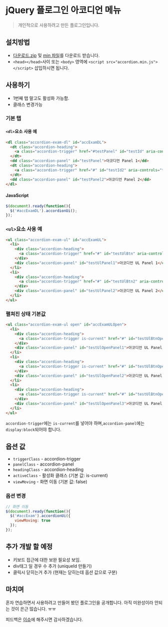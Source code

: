 # jQuery 플로그인 아코디언 메뉴
> 개인적으로 사용하려고 만든 플로그인입니다.


## 설치방법
- [다운로드.zip](https://github.com/buppagi/accordion-menu/archive/master.zip) 및 [min 파일](https://raw.githubusercontent.com/buppagi/accordion-menu/master/minified/accordion.min.js)를 다운로드 받습니다.
- `<head></head>`사이 또는 `<body>` 영역에 `<script src="accordion.min.js"></script>` 삽입하시면 됩니다.

## 사용하기
- 1번째 탭 말고도 활성화 가능함.
- 클래스 변경가능

### 기본 탭
#### `<dl>`요소 사용 예
```html
<dl class="accordion-exam-dl" id="accExamDL">
  <dt class="accordion-heading">
    <a class="accordion-trigger" href="#testPanel" id="testId" aria-controls="testPanel"><span class="accordion-title">아코디언 메뉴1</span></a>
  </dt>
  <dd class="accordion-panel" id="testPanel">아코디언 Panel 1</dd>
  <dt class="accordion-heading">
    <a class="accordion-trigger" href="#" id="testId2" aria-controls="testPanel2"><span class="accordion-title">아코디언 메뉴2</span></a>
  </dt>
  <dd class="accordion-panel" id="testPanel2">아코디언 Panel 2</dd>
</dl>
```

#### JavaScript
```js
$(document).ready(function(){
  $('#accExamDL').accordionUi();
});
```

### `<ul>`요소 사용 예
```html
<ul class="accordion-exam-ul" id="accExamUL">
  <li>
    <div class="accordion-heading">
      <a class="accordion-trigger" href="#" id="testUlBtn" aria-controls="testUlPanel1"><span class="accordion-title">아코디언 메뉴1</span></a>
    </div>
    <div class="accordion-panel" id="testUlPanel1">아코디언 UL Panel 1</div>
  </li>
  <li>
    <div class="accordion-heading">
      <a class="accordion-trigger" href="#" id="testUlBtn2" aria-controls="testUlPanel2"><span class="accordion-title">아코디언 메뉴2</span></a>
    </div>
    <div class="accordion-panel" id="testUlPanel2">아코디언 UL Panel 2</div>
  </li>
</ul>
```

### 펼쳐진 상태 기본값
```html
<ul class="accordion-exam-ul open" id="accExamULOpen">
  <li>
    <div class="accordion-heading">
      <a class="accordion-trigger is-current" href="#" id="testUlBtnOpen" aria-controls="testUlOpenPanel1"><span class="accordion-title">아코디언 메뉴1</span></a>
    </div>
    <div class="accordion-panel" id="testUlOpenPanel1">아코디언 UL Panel Open 1</div>
  </li>
  <li>
    <div class="accordion-heading">
      <a class="accordion-trigger is-current" href="#" id="testUlBtnOpen2" aria-controls="testUlOpenPanel2"><span class="accordion-title">아코디언 메뉴2</span></a>
    </div>
    <div class="accordion-panel" id="testUlOpenPanel2">아코디언 UL Panel Open 2</div>
  </li>
  <li>
    <div class="accordion-heading">
      <a class="accordion-trigger is-current" href="#" id="testUlBtnOpen3" aria-controls="testUlOpenPanel3"><span class="accordion-title">아코디언 메뉴3</span></a>
    </div>
    <div class="accordion-panel" id="testUlOpenPanel3">아코디언 UL Panel Open 3</div>
  </li>
</ul>
```
`accordion-trigger`에는 `is-current`를 넣어야 하며,`accordion-panel`에는 `display:block`되어야 합니다.

## 옵션 값
+ `triggerClass` - accordion-trigger
+ `panelClass` - accordion-panel
+ `headingClass` - accordion-heading
+ `activeClass` - 활성화 클래스 (기본 값: is-current)
+ `viewMoving` - 화면 이동 (기본 값: false)

### 옵션 변경
```js
// 화면 이동
$(document).ready(function(){
  $('#accExam').accordionUi({
    viewMoving: true
  });
});
```


## 추가 개발 할 예정
- 키보드 접근에 대한 보완 필요성 보임.
- div태그 일 경우 수 추가 (uniqueId 만들기)
- 클릭시 닫히는거 추가 (현재는 닫히는데 옵션 값으로 구분)


## 마치며
<p>혼자 연습하면서 사용하려고 만들어 봤던 플로그인을 공개합니다. 아직 미완성이라 안되는 것이 은근 많습니다. ㅠㅠ</p>

피드백은 [이슈](https://github.com/buppagi/accordion-menu/issues)에 해주시면 감사하겠습니다.
